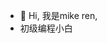 - 👋 Hi, 我是mike ren,
- 初级编程小白

<!---
1renwei/1renwei is a ✨ special ✨ repository because its `README.md` (this file) appears on your GitHub profile.
You can click the Preview link to take a look at your changes.
--->
